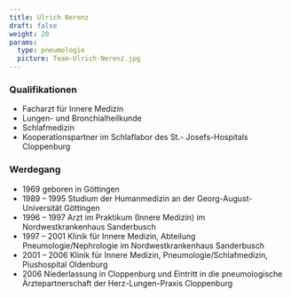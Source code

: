 ```yaml
---
title: Ulrich Nerenz
draft: false
weight: 20
params:
  type: pneumologie
  picture: Team-Ulrich-Nerenz.jpg
---
```

### Qualifikationen
- Facharzt für Innere Medizin 
- Lungen- und Bronchialheilkunde
- Schlafmedizin
- Kooperationspartner im Schlaflabor des St.- Josefs-Hospitals Cloppenburg

### Werdegang
- 1969 geboren in Göttingen
- 1989 – 1995 Studium der Humanmedizin an der Georg-August-Universität Göttingen
- 1996 – 1997 Arzt im Praktikum (Innere Medizin) im Nordwestkrankenhaus Sanderbusch
- 1997 – 2001 Klinik für Innere Medizin, Abteilung Pneumologie/Nephrologie im Nordwestkrankenhaus Sanderbusch
- 2001 – 2006 Klinik für Innere Medizin, Pneumologie/Schlafmedizin, Piushospital Oldenburg
- 2006 Niederlassung in Cloppenburg und Eintritt in die pneumologische Ärztepartnerschaft der Herz-Lungen-Praxis Cloppenburg
